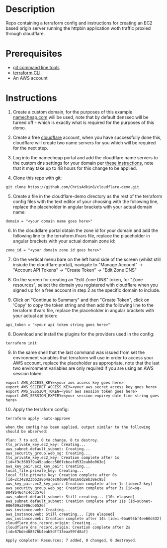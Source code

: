 # Description

Repo containing a terraform config and instructions for creating an EC2 based origin server running the httpbin application woth traffic proxied through cloudflare.

# Prerequisites

- [git command line tools](https://git-scm.com/downloads)
- [terraform CLI](https://developer.hashicorp.com/terraform/install)
- An AWS account 

# Instructions

1. Create a custom domain, for the purposes of this example [namecheap.com](https://www.namecheap.com/) will be used, note that by default denssec will be turned off - which is exactly what is required
   for the purposes of this demo.

2. Create a free [cloudflare](https://www.cloudflare.com/en-gb/) account, when you have successfully done this, cloudflare will create two name servers for you which will be required for the next step.

3. Log into the namecheap portal and add the cloudflare name servers to the custom dns settings for your domain per [these instructions](https://www.namecheap.com/support/knowledgebase/article.aspx/9607/2210/how-to-set-up-dns-records-for-your-domain-in-a-cloudflare-account/), note that it may take up to 48 hours for this change to be applied.

4. Clone this repo with git:
```
git clone https://github.com/ChrisAdkin8/cloudflare-demo.git
```

5. Create a file in the cloudflare-demo directory as the rest of the terraform config files with the text editor of your choosing with the following line, replace the placeholder
   in angular brackets with your actual domain name:
```
domain = "<your domain name goes here>"
```

6.  In the clouddlare portal obtain the zone id for your domain and add the following line to the terraform.tfvars file, replace the placeholder in angular brackets
    with your actual domain zone id:
```
zone_id = "<your domain zone id goes here>"
```

7. On the vertical menu bare on the left hand side of the screen (whilst still insiude the cloudflare portal), navigate to "Manage Account" -> "Account API Tokens" -> "Create Token" -> "Edit Zone DNS"

8. On the screen for creating an "Edit Zone DNS" token, for "Zone resources", select the domain you registered with cloudflare when you signed up for a free account in step 2 as the specific domain to include.

9. Click on "Continue to Summary" and then "Create Token", click on 'Copy' to copy the token string and then add the following line to the terraform.tfvars file,
   replace the placeholder in angular brackets with your actual api token:
```
api_token = "<your api token string goes here>"
```

8. Download and install the plugins for the providers used in the config:
```
terraform init
```

9. In the same shell that the last command was issued from set the environment variables that terraform will use in order to access your AWS account, replace the placeholder as appropriate,
   note that the last two environment variables are only required if you are using an AWS session token:
```
export AWS_ACCESS_KEY=<your aws access key goes here>
export AWS_SECERET_ACCESS_KEY=<your aws secret access key goes here>
export AWS_SESSION_TOKEN=<your aws session token goes here>
export AWS_SESSION_EXPIRY=<your session expirey date time string goes here>
```

10. Apply the terraform config:
```
terraform apply -auto-approve
```
    when the config has been applied, output similar to the following should be observed:
```
Plan: 7 to add, 0 to change, 0 to destroy.
tls_private_key.ec2_key: Creating...
aws_subnet.default_subnet: Creating...
aws_security_group.web_sg: Creating...
tls_private_key.ec2_key: Creation complete after 1s [id=f9c3603f9a45cadecc566fcbeafd532eab8e063e]
aws_key_pair.ec2_key_pair: Creating...
local_file.private_key: Creating...
local_file.private_key: Creation complete after 0s [id=2c342823bb2a864acec0d096fa8160d2eb38ec95]
aws_key_pair.ec2_key_pair: Creation complete after 1s [id=ec2-key]
aws_security_group.web_sg: Creation complete after 3s [id=sg-0048b46c4c4cc3576]
aws_subnet.default_subnet: Still creating... [10s elapsed]
aws_subnet.default_subnet: Creation complete after 11s [id=subnet-086409a3906cb0526]
aws_instance.web: Creating...
aws_instance.web: Still creating... [10s elapsed]
aws_instance.web: Creation complete after 14s [id=i-0ba693bf4ee66d432]
cloudflare_dns_record.origin: Creating...
cloudflare_dns_record.origin: Creation complete after 2s [id=87bde468576b4eab5dff13eaa99fd8af]

Apply complete! Resources: 7 added, 0 changed, 0 destroyed.
```
 
